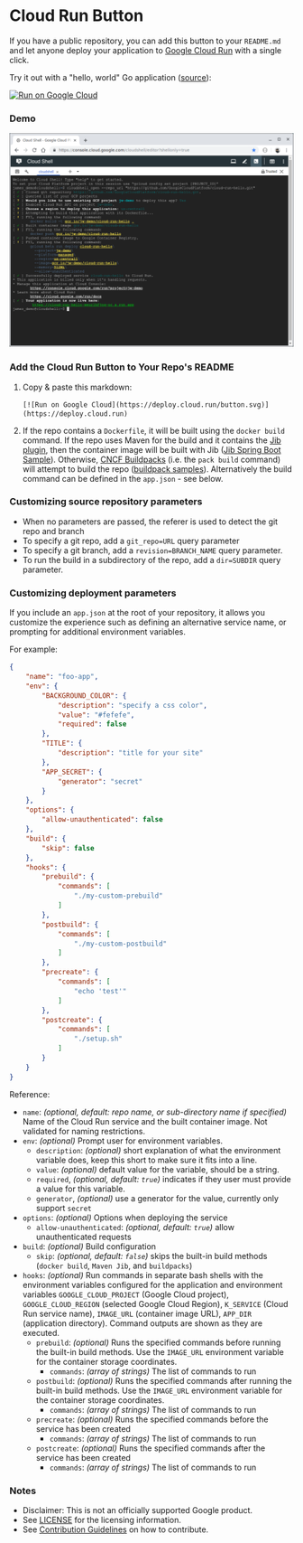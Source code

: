 # Cloud Run Button

If you have a public repository, you can add this button to your `README.md` and
let anyone deploy your application to [Google Cloud Run][run] with a single
click.

[run]: https://cloud.google.com/run

Try it out with a "hello, world" Go application ([source](https://github.com/GoogleCloudPlatform/cloud-run-hello)):

[![Run on Google
Cloud](https://deploy.cloud.run/button.svg)](https://deploy.cloud.run/?git_repo=https://github.com/GoogleCloudPlatform/cloud-run-hello.git)

### Demo

[![Cloud Run Button Demo](assets/cloud-run-button.png)](https://storage.googleapis.com/cloudrun/cloud-run-button.gif)

### Add the Cloud Run Button to Your Repo's README

1. Copy & paste this markdown:

    ```text
    [![Run on Google Cloud](https://deploy.cloud.run/button.svg)](https://deploy.cloud.run)
    ```

1. If the repo contains a `Dockerfile`, it will be built using the `docker build` command.  If the repo uses Maven for the build and it contains the [Jib plugin](https://github.com/GoogleContainerTools/jib/tree/master/jib-maven-plugin), then the container image will be built with Jib ([Jib Spring Boot Sample](https://github.com/GoogleContainerTools/jib/tree/master/examples/spring-boot)).  Otherwise, [CNCF Buildpacks](https://buildpacks.io/) (i.e. the `pack build` command) will attempt to build the repo ([buildpack samples][buildpack-samples]).  Alternatively the build command can be defined in the `app.json` - see below.

[buildpack-samples]: https://github.com/GoogleCloudPlatform/buildpack-samples

### Customizing source repository parameters

- When no parameters are passed, the referer is used to detect the git repo and branch
- To specify a git repo, add a `git_repo=URL` query parameter
- To specify a git branch, add a `revision=BRANCH_NAME` query parameter.
- To run the build in a subdirectory of the repo, add a `dir=SUBDIR` query parameter.


### Customizing deployment parameters

If you include an `app.json` at the root of your repository, it allows you
customize the experience such as defining an alternative service name, or
prompting for additional environment variables.

For example:

```json
{
    "name": "foo-app",
    "env": {
        "BACKGROUND_COLOR": {
            "description": "specify a css color",
            "value": "#fefefe",
            "required": false
        },
        "TITLE": {
            "description": "title for your site"
        },
        "APP_SECRET": {
            "generator": "secret"
        }
    },
    "options": {
        "allow-unauthenticated": false
    },
    "build": {
        "skip": false
    },
    "hooks": {
        "prebuild": {
            "commands": [
                "./my-custom-prebuild"
            ]
        },
        "postbuild": {
            "commands": [
                "./my-custom-postbuild"
            ]
        },
        "precreate": {
            "commands": [
                "echo 'test'"
            ]
        },
        "postcreate": {
            "commands": [
                "./setup.sh"
            ]
        }
    }
}
```

Reference:

- `name`: _(optional, default: repo name, or sub-directory name if specified)_
  Name of the Cloud Run service and the built container image. Not validated for
  naming restrictions.
- `env`: _(optional)_ Prompt user for environment variables.
  - `description`:  _(optional)_ short explanation of what the environment
    variable does, keep this short to make sure it fits into a line.
  - `value`: _(optional)_ default value for the variable, should be a string.
  - `required`, _(optional, default: `true`)_ indicates if they user must provide
    a value for this variable.
  - `generator`, _(optional)_ use a generator for the value, currently only support `secret`
- `options`: _(optional)_ Options when deploying the service
  - `allow-unauthenticated`: _(optional, default: `true`)_ allow unauthenticated requests
- `build`: _(optional)_ Build configuration
  - `skip`: _(optional, default: `false`)_ skips the built-in build methods (`docker build`, `Maven Jib`, and `buildpacks`)
- `hooks`: _(optional)_ Run commands in separate bash shells with the environment variables configured for the
 application and environment variables `GOOGLE_CLOUD_PROJECT` (Google Cloud project), `GOOGLE_CLOUD_REGION`
 (selected Google Cloud Region), `K_SERVICE` (Cloud Run service name), `IMAGE_URL` (container image URL), `APP_DIR`
 (application directory). Command outputs are shown as they are executed.
  - `prebuild`: _(optional)_ Runs the specified commands before running the built-in build methods. Use the `IMAGE_URL`
  environment variable for the container storage coordinates.
    - `commands`: _(array of strings)_ The list of commands to run
  - `postbuild`: _(optional)_ Runs the specified commands after running the built-in build methods. Use the `IMAGE_URL`
  environment variable for the container storage coordinates.
    - `commands`: _(array of strings)_ The list of commands to run
  - `precreate`: _(optional)_ Runs the specified commands before the service has been created
    - `commands`: _(array of strings)_ The list of commands to run
  - `postcreate`: _(optional)_ Runs the specified commands after the service has been created
    - `commands`: _(array of strings)_ The list of commands to run

### Notes

- Disclaimer: This is not an officially supported Google product.
- See [LICENSE](./LICENSE) for the licensing information.
- See [Contribution Guidelines](./CONTRIBUTING.md) on how to contribute.
